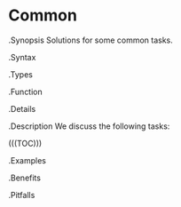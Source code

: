 # Common

.Synopsis
Solutions for some common tasks.

.Syntax

.Types

.Function

.Details

.Description
We discuss the following tasks:

(((TOC)))

.Examples

.Benefits

.Pitfalls

